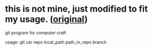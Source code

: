 # this is not mine, just modified to fit my usage. ([original]([https://pages.github.com/](http://www.computercraft.info/forums2/index.php?/topic/4072-github-repository-downloader/)http://www.computercraft.info/forums2/index.php?/topic/4072-github-repository-downloader/))
git program for computer craft

usage:
git usr repo local_path path_in_repo branch
